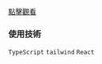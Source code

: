 [點擊觀看](https://brycee1628.github.io/typescript_todolist/)

### 使用技術

`TypeScript`
`tailwind`
`React`
